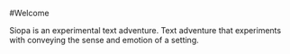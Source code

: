 #Welcome

Siopa is an experimental text adventure.
Text adventure that experiments with conveying the sense and emotion of a setting.



